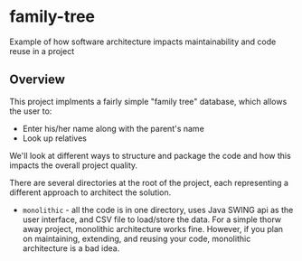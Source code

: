 # family-tree
Example of how software architecture impacts maintainability and code reuse in a project
## Overview
This project implments a fairly simple "family tree" database, which allows the user to:
* Enter his/her name along with the parent's name
* Look up relatives

We'll look at different ways to structure and package the code and how this impacts the overall project quality.

There are several directories at the root of the project, each representing a different approach to architect the solution.
* <code>monolithic</code> - all the code is in one directory, uses Java SWING api as the user interface, and CSV file to load/store the data. For a simple thorw away project, monolithic architecture works fine. However, if you plan on maintaining, extending, and reusing your code, monolithic architecture is a bad idea.
